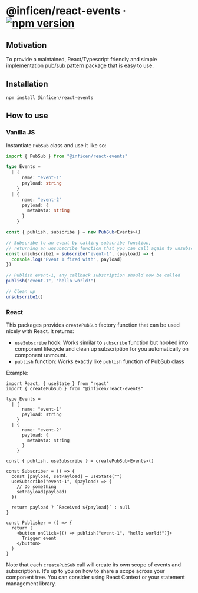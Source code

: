 # @inficen/react-events &middot; [![npm version](https://badge.fury.io/js/@inficen%2Freact-events.svg)](https://badge.fury.io/js/@inficen%2Freact-events)

## Motivation

To provide a maintained, React/Typescript friendly and simple implementation [pub/sub pattern](https://en.wikipedia.org/wiki/Publish%E2%80%93subscribe_pattern) package that is easy to use.

## Installation

```
npm install @inficen/react-events
```

## How to use

### Vanilla JS

Instantiate `PubSub` class and use it like so:

```ts
import { PubSub } from "@inficen/react-events"

type Events =
  | {
      name: "event-1"
      payload: string
    }
  | {
      name: "event-2"
      payload: {
        metaData: string
      }
    }

const { publish, subscribe } = new PubSub<Events>()

// Subscribe to an event by calling subscribe function,
// returning an unsubscribe function that you can call again to unsubscribe/cleanup
const unsubscribe1 = subscribe("event-1", (payload) => {
  console.log("Event 1 fired with", payload)
})

// Publish event-1, any callback subscription should now be called
publish("event-1", "hello world!")

// Clean up
unsubscribe1()
```

### React

This packages provides `createPubSub` factory function that can be used nicely with React. It returns:

- `useSubscribe` hook: Works similar to `subscribe` function but hooked into component lifecycle and clean up subscription for you automatically on component unmount.
- `publish` function: Works exactly like `publish` function of PubSub class

Example:

```tsx
import React, { useState } from "react"
import { createPubSub } from "@inficen/react-events"

type Events =
  | {
      name: "event-1"
      payload: string
    }
  | {
      name: "event-2"
      payload: {
        metaData: string
      }
    }

const { publish, useSubscribe } = createPubSub<Events>()

const Subscriber = () => {
  const [payload, setPayload] = useState("")
  useSubscribe("event-1", (payload) => {
    // Do something
    setPayload(payload)
  })

  return payload ? `Received ${payload}` : null
}

const Publisher = () => {
  return (
    <button onClick={() => publish("event-1", "hello world!")}>
      Trigger event
    </button>
  )
}
```

Note that each `createPubSub` call will create its own scope of events and subscriptions. It's up to you on how to share a scope across your component tree. You can consider using React Context or your statement management library.
